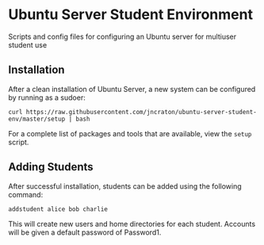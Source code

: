 Ubuntu Server Student Environment
=================================

Scripts and config files for configuring an Ubuntu server for multiuser student use

Installation
------------

After a clean installation of Ubuntu Server, a new system can be configured by running as a sudoer:

`curl https://raw.githubusercontent.com/jncraton/ubuntu-server-student-env/master/setup | bash`

For a complete list of packages and tools that are available, view the `setup` script.

Adding Students
---------------

After successful installation, students can be added using the following command:

`addstudent alice bob charlie`

This will create new users and home directories for each student. Accounts will be given a default password of Password1.
